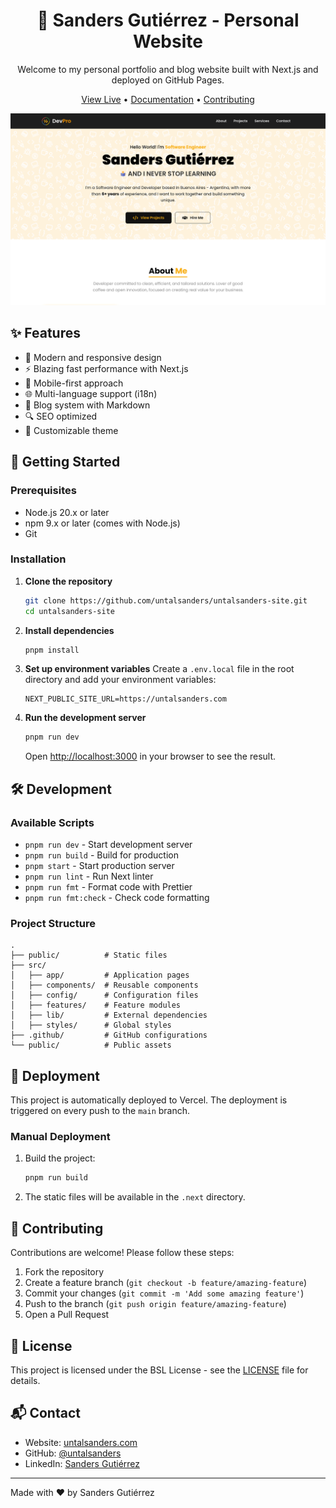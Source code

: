 <div align="center">
    <h1>🚀 Sanders Gutiérrez - Personal Website</h1>
    <p>Welcome to my personal portfolio and blog website built with Next.js and deployed on GitHub Pages.</p>
    <a href="https://untalsanders.com" target="_blank">View Live</a> • 
    <a href="#getting-started">Documentation</a> • 
    <a href="#contributing">Contributing</a>
</div>

![Screenshot untalsanders-site](untalsanders_dot_com.png 'Website Screenshot')

## ✨ Features

- 🎨 Modern and responsive design
- ⚡ Blazing fast performance with Next.js
- 📱 Mobile-first approach
- 🌐 Multi-language support (i18n)
- 📝 Blog system with Markdown
- 🔍 SEO optimized
- 🎨 Customizable theme

## 🚀 Getting Started

### Prerequisites

- Node.js 20.x or later
- npm 9.x or later (comes with Node.js)
- Git

### Installation

1. **Clone the repository**

   ```bash
   git clone https://github.com/untalsanders/untalsanders-site.git
   cd untalsanders-site
   ```

2. **Install dependencies**

   ```bash
   pnpm install
   ```

3. **Set up environment variables**
   Create a `.env.local` file in the root directory and add your environment variables:

   ```env
   NEXT_PUBLIC_SITE_URL=https://untalsanders.com
   ```

4. **Run the development server**
   ```bash
   pnpm run dev
   ```
   Open [http://localhost:3000](http://localhost:3000) in your browser to see the result.

## 🛠 Development

### Available Scripts

- `pnpm run dev` - Start development server
- `pnpm run build` - Build for production
- `pnpm start` - Start production server
- `pnpm run lint` - Run Next linter
- `pnpm run fmt` - Format code with Prettier
- `pnpm run fmt:check` - Check code formatting

### Project Structure

```
.
├── public/          # Static files
├── src/
│   ├── app/         # Application pages
│   ├── components/  # Reusable components
│   ├── config/      # Configuration files
│   ├── features/    # Feature modules
│   ├── lib/         # External dependencies
│   ├── styles/      # Global styles
├── .github/         # GitHub configurations
└── public/          # Public assets
```

## 🚀 Deployment

This project is automatically deployed to Vercel. The deployment is triggered on every push to the `main` branch.

### Manual Deployment

1. Build the project:

   ```bash
   pnpm run build
   ```

2. The static files will be available in the `.next` directory.

## 🤝 Contributing

Contributions are welcome! Please follow these steps:

1. Fork the repository
2. Create a feature branch (`git checkout -b feature/amazing-feature`)
3. Commit your changes (`git commit -m 'Add some amazing feature'`)
4. Push to the branch (`git push origin feature/amazing-feature`)
5. Open a Pull Request

## 📄 License

This project is licensed under the BSL License - see the [LICENSE](LICENSE) file for details.

## 📬 Contact

- Website: [untalsanders.com](https://untalsanders.com)
- GitHub: [@untalsanders](https://github.com/untalsanders)
- LinkedIn: [Sanders Gutiérrez](https://linkedin.com/in/untalsanders)

---

Made with ❤️ by Sanders Gutiérrez
